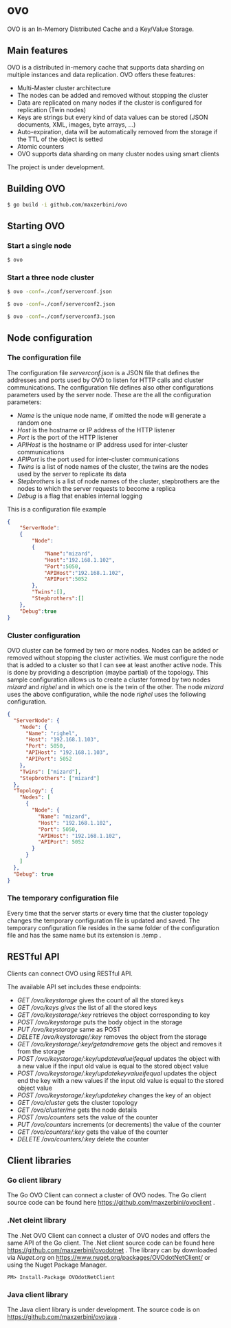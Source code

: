 # ovo

OVO is an In-Memory Distributed Cache and a Key/Value Storage.

## Main features

OVO is a distributed in-memory cache that supports data sharding on multiple instances and data replication.
OVO offers these features:
- Multi-Master cluster architecture
- The nodes can be added and removed without stopping the cluster
- Data are replicated on many nodes if the cluster is configured for replication (Twin nodes)
- Keys are strings but every kind of data values can be stored (JSON documents, XML, images, byte arrays, ...)
- Auto-expiration, data will be automatically removed from the storage if the TTL of the object is setted
- Atomic counters
- OVO supports data sharding on many cluster nodes using smart clients

The project is under development.

## Building OVO

```bash
$ go build -i github.com/maxzerbini/ovo
```

## Starting OVO
### Start a single node
```bash
$ ovo
```
### Start a three node cluster
```bash
$ ovo -conf=./conf/serverconf.json

$ ovo -conf=./conf/serverconf2.json

$ ovo -conf=./conf/serverconf3.json
```
## Node configuration

### The configuration file
The configuration file _serverconf.json_ is a JSON file that defines the addresses and ports used by OVO to listen for HTTP calls and cluster communications. The configuration file defines also other configurations parameters used by the server node.
These are the all the configuration parameters:
- *Name* is the unique node name, if omitted the node will generate a random one
- *Host* is the hostname or IP address of the HTTP listener
- *Port* is the port of the HTTP listener
- *APIHost* is the hostname or IP address used for inter-cluster communications
- *APIPort* is the port used for inter-cluster communications
- *Twins* is a list of node names of the cluster, the twins are the nodes used by the server to replicate its data
- *Stepbrothers* is a list of node names of the cluster, stepbrothers are the nodes to which the server requests to become a replica
- *Debug* is a flag that enables internal logging

This is a configuration file example
```JSON
{
	"ServerNode":
	{
		"Node":
		{
			"Name":"mizard",
			"Host":"192.168.1.102",
			"Port":5050,
			"APIHost":"192.168.1.102",
			"APIPort":5052
		},
		"Twins":[],
		"Stepbrothers":[]
	},
	"Debug":true
}
```
### Cluster configuration
OVO cluster can be formed by two or more nodes. Nodes can be added or removed without stopping the cluster activities. 
We must configure the node that is added to a cluster so that I can see at least another active node. This is done by providing a description (maybe partial) of the topology.
This sample configuration allows us to create a cluster formed by two nodes *mizard* and  *righel* and in which one is the twin of the other. 
The node *mizard* uses the above configuration, while the node *righel* uses the following configuration.
```JSON
{
  "ServerNode": {
    "Node": {
      "Name": "righel",
      "Host": "192.168.1.103",
      "Port": 5050,
      "APIHost": "192.168.1.103",
      "APIPort": 5052
    },
    "Twins": ["mizard"],
    "Stepbrothers": ["mizard"]
  },
  "Topology": {
    "Nodes": [
      {
        "Node": {
          "Name": "mizard",
          "Host": "192.168.1.102",
          "Port": 5050,
          "APIHost": "192.168.1.102",
          "APIPort": 5052
        }
      }
    ]
  },
  "Debug": true
}
```

### The temporary configuration file
Every time that the server starts or every time that the cluster topology changes the temporary configuration file is updated and saved.
The temporary configuration file resides in the same folder of the configuration file and has the same name but its extension is .temp .

## RESTful API
Clients can connect OVO using RESTful API. 

The available API set includes these endpoints:
- _GET /ovo/keystorage_ gives the count of all the stored keys
- _GET /ovo/keys gives_ the list of all the stored keys
- _GET /ovo/keystorage/:key_ retrieves the object corresponding to key 
- _POST /ovo/keystorage_ puts the body object in the storage
- _PUT /ovo/keystorage_ same as POST
- _DELETE /ovo/keystorage/:key_ removes the object from the storage
- _GET /ovo/keystorage/:key/getandremove_ gets the object and removes it from the storage
- _POST /ovo/keystorage/:key/updatevalueifequal_ updates the object with a new value if the input old value is equal to the stored object value 
- _POST /ovo/keystorage/:key/updatekeyvalueifequal_ updates the object end the key with a new values if the input old value is equal to the stored object value
- _POST /ovo/keystorage/:key/updatekey_ changes the key of an object 
- _GET /ovo/cluster_ gets the cluster topology
- _GET /ovo/cluster/me_ gets the node details
- _POST /ovo/counters_ sets the value of the counter
- _PUT /ovo/counters_ increments (or decrements) the value of the counter
- _GET /ovo/counters/:key_ gets the value of the counter
- _DELETE /ovo/counters/:key_ delete the counter

## Client libraries

### Go client library
The Go OVO Client can connect a cluster of OVO nodes. The Go client source code can be found here https://github.com/maxzerbini/ovoclient .

### .Net cleint library
The .Net OVO Client can connect a cluster of OVO nodes and offers the same API of the Go client. The .Net client source code can be found here https://github.com/maxzerbini/ovodotnet .
The library can by downloaded via *Nuget.org* on https://www.nuget.org/packages/OVOdotNetClient/ or using the Nuget Package Manager.
```
PM> Install-Package OVOdotNetClient
```

### Java client library
The Java client library is under development.
The source code is on https://github.com/maxzerbini/ovojava .